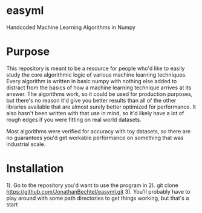 # easyml
Handcoded Machine Learning Algorithms in Numpy

# Purpose
This repository is meant to be a resource for people who'd like to easily study the core algorithmic logic of various machine learning techniques.  Every algorithm is written in basic numpy with nothing else added to distract from the basics of how a machine learning technique arrives at its answer.  The algorithms work, so it could be used for production purposes, but there's no reason it'd give you better results than all of the other libraries available that are almost surely better optimized for performance.  It also hasn't been written with that use in mind, so it'd likely have a lot of rough edges if you were fitting on real world datasets.  

Most algorithms were verified for accuracy with toy datasets, so there are no guarantees you'd get workable performance on something that was industrial scale.

# Installation
1).  Go to the repository you'd want to use the program in
2).  git clone https://github.com/JonathanBechtel/easyml.git
3).  You'll probably have to play around with some path directories to get things working, but that's a start
